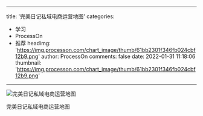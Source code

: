 
---
title: '完美日记私域电商运营地图'
categories: 
 - 学习
 - ProcessOn
 - 推荐
headimg: 'https://img.processon.com/chart_image/thumb/61bb2301f346fb024cbf12b9.png'
author: ProcessOn
comments: false
date: 2022-01-31 11:18:06
thumbnail: 'https://img.processon.com/chart_image/thumb/61bb2301f346fb024cbf12b9.png'
---

<div>   
<img class="thumb" alt="完美日记私域电商运营地图" src="https://img.processon.com/chart_image/thumb/61bb2301f346fb024cbf12b9.png" referrerpolicy="no-referrer">
<p>完美日记私域电商运营地图</p>  
</div>
            
